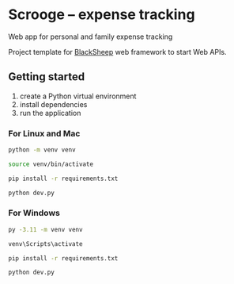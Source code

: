 # Scrooge – expense tracking

Web app for personal and family expense tracking

Project template for [BlackSheep](https://github.com/Neoteroi/BlackSheep)
web framework to start Web APIs.

## Getting started

1. create a Python virtual environment
2. install dependencies
3. run the application

### For Linux and Mac

```bash
python -m venv venv

source venv/bin/activate

pip install -r requirements.txt

python dev.py
```

### For Windows

```bash
py -3.11 -m venv venv

venv\Scripts\activate

pip install -r requirements.txt

python dev.py
```
